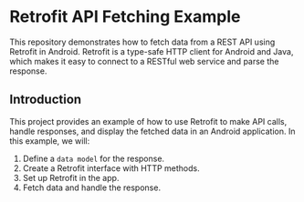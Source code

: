 # Retrofit API Fetching Example

This repository demonstrates how to fetch data from a REST API using Retrofit in Android. Retrofit is a type-safe HTTP client for Android and Java, which makes it easy to connect to a RESTful web service and parse the response.

## Introduction

This project provides an example of how to use Retrofit to make API calls, handle responses, and display the fetched data in an Android application. In this example, we will:

1. Define a `data model` for the response.
2. Create a Retrofit interface with HTTP methods.
3. Set up Retrofit in the app.
4. Fetch data and handle the response.

